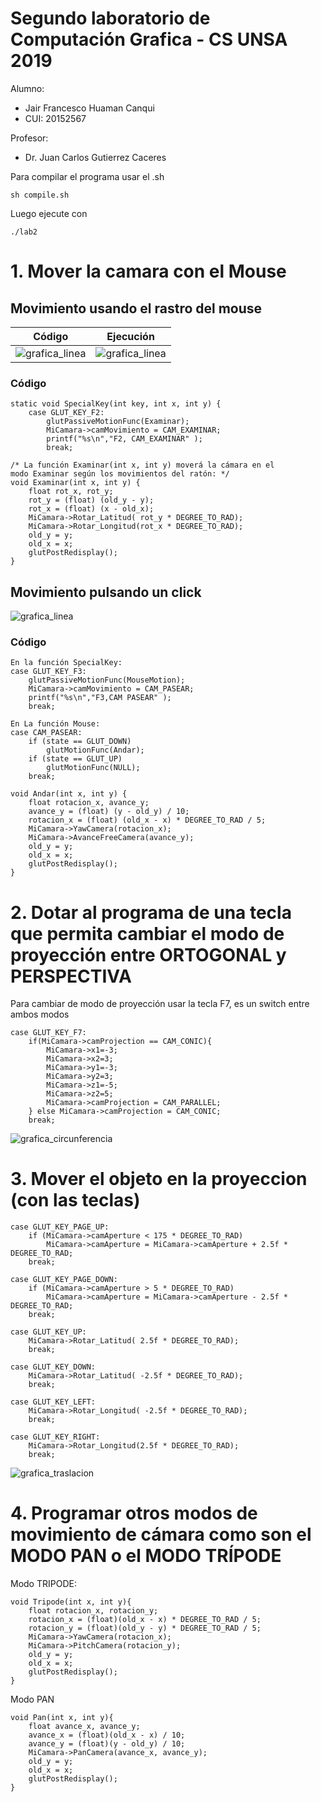 # Segundo laboratorio de Computación Grafica - CS UNSA 2019

Alumno:
- Jair Francesco Huaman Canqui
- CUI: 20152567

Profesor: 
- Dr. Juan Carlos Gutierrez Caceres

Para compilar el programa usar el .sh
```
sh compile.sh
```

Luego ejecute con

```
./lab2
```

# 1. Mover la camara con el Mouse

## Movimiento usando el rastro del mouse

| Código  | Ejecución |
| ------------- | ------------- |
| ![grafica_linea](imagenes/mov_movmouse_codigo.png) | ![grafica_linea](imagenes/mov_movmouse.gif) |

### Código

```
static void SpecialKey(int key, int x, int y) {
	case GLUT_KEY_F2:
	    glutPassiveMotionFunc(Examinar);
	    MiCamara->camMovimiento = CAM_EXAMINAR;
	    printf("%s\n","F2, CAM_EXAMINAR" );
	    break;

/* La función Examinar(int x, int y) moverá la cámara en el 
modo Examinar según los movimientos del ratón: */
void Examinar(int x, int y) {
    float rot_x, rot_y;
    rot_y = (float) (old_y - y);
    rot_x = (float) (x - old_x);
    MiCamara->Rotar_Latitud( rot_y * DEGREE_TO_RAD);
    MiCamara->Rotar_Longitud(rot_x * DEGREE_TO_RAD);
    old_y = y;
    old_x = x;
    glutPostRedisplay();
}
```


## Movimiento pulsando un click
![grafica_linea](imagenes/mov_clickmouse.gif)

### Código

```
En la función SpecialKey:
case GLUT_KEY_F3:
    glutPassiveMotionFunc(MouseMotion);
    MiCamara->camMovimiento = CAM_PASEAR;
    printf("%s\n","F3,CAM PASEAR" );
    break;

En La función Mouse:
case CAM_PASEAR:
    if (state == GLUT_DOWN)
        glutMotionFunc(Andar);
    if (state == GLUT_UP)
        glutMotionFunc(NULL);
    break;

void Andar(int x, int y) {
    float rotacion_x, avance_y;
    avance_y = (float) (y - old_y) / 10;
    rotacion_x = (float) (old_x - x) * DEGREE_TO_RAD / 5;
    MiCamara->YawCamera(rotacion_x);
    MiCamara->AvanceFreeCamera(avance_y);
    old_y = y;
    old_x = x;
    glutPostRedisplay();
}
```

# 2. Dotar al programa de una tecla que permita cambiar el modo de proyección entre ORTOGONAL y PERSPECTIVA
Para cambiar de modo de proyección usar la tecla F7, es un switch entre ambos modos


```
case GLUT_KEY_F7:
    if(MiCamara->camProjection == CAM_CONIC){
        MiCamara->x1=-3;
        MiCamara->x2=3;
        MiCamara->y1=-3;
        MiCamara->y2=3;
        MiCamara->z1=-5;
        MiCamara->z2=5;
        MiCamara->camProjection = CAM_PARALLEL;
    } else MiCamara->camProjection = CAM_CONIC;
    break;
```
![grafica_circunferencia](imagenes/cambio_perspectiva.gif)

# 3. Mover el objeto en la proyeccion (con las teclas)

```
case GLUT_KEY_PAGE_UP:
    if (MiCamara->camAperture < 175 * DEGREE_TO_RAD)
        MiCamara->camAperture = MiCamara->camAperture + 2.5f * DEGREE_TO_RAD;
    break;

case GLUT_KEY_PAGE_DOWN:
    if (MiCamara->camAperture > 5 * DEGREE_TO_RAD)
        MiCamara->camAperture = MiCamara->camAperture - 2.5f * DEGREE_TO_RAD;
    break;

case GLUT_KEY_UP:
    MiCamara->Rotar_Latitud( 2.5f * DEGREE_TO_RAD);
    break;

case GLUT_KEY_DOWN:
    MiCamara->Rotar_Latitud( -2.5f * DEGREE_TO_RAD);
    break;

case GLUT_KEY_LEFT:
    MiCamara->Rotar_Longitud( -2.5f * DEGREE_TO_RAD);
    break;

case GLUT_KEY_RIGHT:
    MiCamara->Rotar_Longitud(2.5f * DEGREE_TO_RAD);
    break;
```

![grafica_traslacion](imagenes/mov_teclas.gif)


# 4. Programar otros modos de movimiento de cámara como son el MODO PAN o el MODO TRÍPODE


Modo TRIPODE:
```
void Tripode(int x, int y){
    float rotacion_x, rotacion_y;
    rotacion_x = (float)(old_x - x) * DEGREE_TO_RAD / 5;
    rotacion_y = (float)(old_y - y) * DEGREE_TO_RAD / 5;
    MiCamara->YawCamera(rotacion_x);
    MiCamara->PitchCamera(rotacion_y);
    old_y = y;
    old_x = x;
    glutPostRedisplay();
}
```

Modo PAN
```
void Pan(int x, int y){
    float avance_x, avance_y;
    avance_x = (float)(old_x - x) / 10;
    avance_y = (float)(y - old_y) / 10;
    MiCamara->PanCamera(avance_x, avance_y);
    old_y = y;
    old_x = x;
    glutPostRedisplay();
}

```